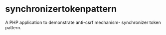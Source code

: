# synchronizertokenpattern
A PHP application to demonstrate anti-csrf mechanism- synchronizer token pattern.
